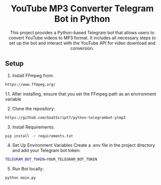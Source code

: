 <h1 align="center">YouTube MP3 Converter Telegram Bot in Python</h1>
<p align="center">This project provides a Python-based Telegram bot that allows users to convert YouTube videos to MP3 format. It includes all necessary steps to set up the bot and interact with the YouTube API for video download and conversion.</p>

## Setup
1. Install FFmpeg from:
```bash
https://www.ffmpeg.org/
```
<p>1.1. After installing, ensure that you set the FFmpeg path as an environment variable</p>

2. Clone the repository:
```bash
https://github.com/GoatScript7/python-telegrambot-ytmp3
```

3. Install Requirements:
```bash
pip install -r requirements.txt
```

4. Set Up Environment Variables
Create a .env file in the project directory and add your Telegram bot token:
```bash
TELEGRAM_BOT_TOKEN=YOUR_TELEGRAM_BOT_TOKEN
```

5. Run Bot locally:
```bash
python main.py
```

